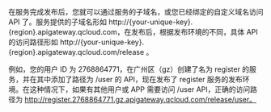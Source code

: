 在服务完成发布后，您就可以通过服务的子域名，或您已经绑定的自定义域名访问 API 了。服务提供的子域名形如 http://{your-unique-key}.{region}.apigateway.qcloud.com，在发布后，根据发布环境的不同，具体 API 的访问路径形如 http://{your-unique-key}.{region}.apigateway.qcloud.com/release 。

例如，您的用户 ID 为 2768864771，在广州区（gz）创建了名为 register 的服务，并在其中添加了路径为 /user 的 API，现在发布了 register 服务的发布环境。在这种情况下，如果有其他用户或 APP 需要访问 /user API，正确的访问路径为 http://register.2768864771.gz.apigateway.qcloud.com/release/user。